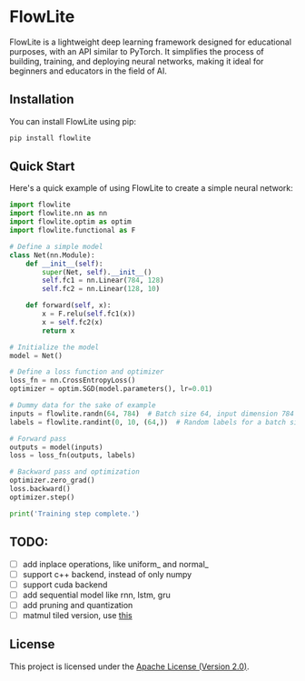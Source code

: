 # FlowLite

FlowLite is a lightweight deep learning framework designed for educational purposes, with an API similar to PyTorch. It simplifies the process of building, training, and deploying neural networks, making it ideal for beginners and educators in the field of AI.

## Installation

You can install FlowLite using pip:

```bash
pip install flowlite
```


## Quick Start
Here's a quick example of using FlowLite to create a simple neural network:
```python
import flowlite
import flowlite.nn as nn
import flowlite.optim as optim
import flowlite.functional as F

# Define a simple model
class Net(nn.Module):
    def __init__(self):
        super(Net, self).__init__()
        self.fc1 = nn.Linear(784, 128)
        self.fc2 = nn.Linear(128, 10)

    def forward(self, x):
        x = F.relu(self.fc1(x))
        x = self.fc2(x)
        return x

# Initialize the model
model = Net()

# Define a loss function and optimizer
loss_fn = nn.CrossEntropyLoss()
optimizer = optim.SGD(model.parameters(), lr=0.01)

# Dummy data for the sake of example
inputs = flowlite.randn(64, 784)  # Batch size 64, input dimension 784
labels = flowlite.randint(0, 10, (64,))  # Random labels for a batch size of 64

# Forward pass
outputs = model(inputs)
loss = loss_fn(outputs, labels)

# Backward pass and optimization
optimizer.zero_grad()
loss.backward()
optimizer.step()

print('Training step complete.')
```

## TODO:
- [ ] add inplace operations, like uniform_ and normal_
- [ ] support c++ backend, instead of only numpy
- [ ] support cuda backend
- [ ] add sequential model like rnn, lstm, gru
- [ ] add pruning and quantization
- [ ] matmul tiled version, use [this](https://github.com/caaatch22/optimize-gemm)

## License
This project is licensed under the [Apache License (Version 2.0)](https://github.com/caaatch22/flowlite/blob/main/LICENSE).